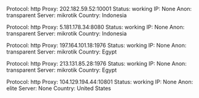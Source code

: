 Protocol: http
Proxy: 202.182.59.52:10001
Status: working
IP: None
Anon: transparent
Server: mikrotik
Country: Indonesia

Protocol: http
Proxy: 5.181.178.34:8080
Status: working
IP: None
Anon: transparent
Server: mikrotik
Country: Indonesia

Protocol: http
Proxy: 197.164.101.18:1976
Status: working
IP: None
Anon: transparent
Server: mikrotik
Country: Egypt

Protocol: http
Proxy: 213.131.85.28:1976
Status: working
IP: None
Anon: transparent
Server: mikrotik
Country: Egypt

Protocol: http
Proxy: 104.129.194.44:10801
Status: working
IP: None
Anon: elite
Server: None
Country: United States

